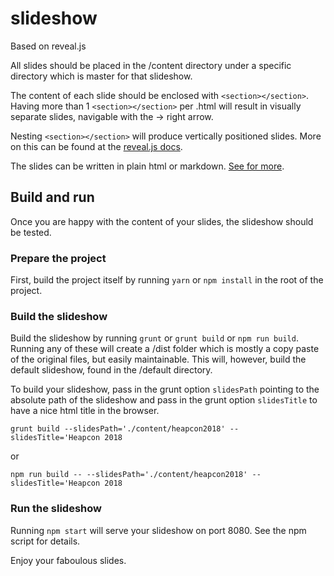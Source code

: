 # slideshow
Based on reveal.js

All slides should be placed in the /content directory under a specific directory which is master for that slideshow.

The content of each slide should be enclosed with `<section></section>`. Having more than 1 `<section></section>` per .html will result in visually separate slides, navigable with the -> right arrow.

Nesting `<section></section>` will produce vertically positioned slides. More on this can be found at the [reveal.js docs](https://revealjs.com/#/).

The slides can be written in plain html or markdown. [See for more](https://github.com/adam-p/markdown-here/wiki/Markdown-Cheatsheet).

## Build and run
Once you are happy with the content of your slides, the slideshow should be tested.

### Prepare the project
First, build the project itself by running `yarn` or `npm install` in the root of the project.

### Build the slideshow
Build the slideshow by running `grunt` or `grunt build` or `npm run build`. Running any of these will create a /dist folder which is mostly a copy paste of the original files, but easily maintainable.
This will, however, build the default slideshow, found in the /default directory.

To build your slideshow, pass in the grunt option `slidesPath` pointing to the absolute path of the slideshow and pass in the grunt option `slidesTitle` to have a nice html title in the browser.

`grunt build --slidesPath='./content/heapcon2018' --slidesTitle='Heapcon 2018`

or

`npm run build -- --slidesPath='./content/heapcon2018' --slidesTitle='Heapcon 2018`

### Run the slideshow
Running `npm start` will serve your slideshow on port 8080. See the npm script for details.

Enjoy your faboulous slides.
